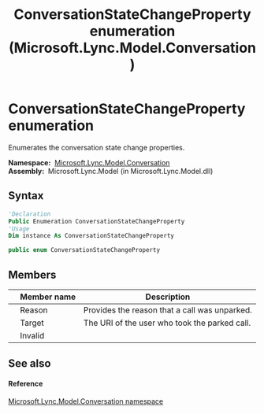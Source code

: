 ﻿---
title: ConversationStateChangeProperty enumeration (Microsoft.Lync.Model.Conversation)
TOCTitle: ConversationStateChangeProperty enumeration
ms:assetid: T:Microsoft.Lync.Model.Conversation.ConversationStateChangeProperty_DI_3_UC_OCS14MrefLyncWPF
ms:mtpsurl: https://msdn.microsoft.com/en-us/library/microsoft.lync.model.conversation.conversationstatechangeproperty_di_3_uc_ocs14mreflyncwpf(v=office.15)
ms:contentKeyID: 48595420
ms.date: 07/28/2014
mtps_version: v=office.15
f1_keywords:
- Microsoft.Lync.Model.Conversation.ConversationStateChangeProperty
- Microsoft.Lync.Model.Conversation.ConversationStateChangeProperty.Invalid
- Microsoft.Lync.Model.Conversation.ConversationStateChangeProperty.Reason
- Microsoft.Lync.Model.Conversation.ConversationStateChangeProperty.Target
dev_langs:
- CSharp
- JScript
- VB
- other
---

# ConversationStateChangeProperty enumeration

Enumerates the conversation state change properties.

**Namespace:**  [Microsoft.Lync.Model.Conversation](microsoft-lync-model-conversation-namespace_2.md)  
**Assembly:**  Microsoft.Lync.Model (in Microsoft.Lync.Model.dll)

## Syntax

``` vb
'Declaration
Public Enumeration ConversationStateChangeProperty
'Usage
Dim instance As ConversationStateChangeProperty
```

``` csharp
public enum ConversationStateChangeProperty
```

## Members

<table>
<thead>
<tr class="header">
<th></th>
<th>Member name</th>
<th>Description</th>
</tr>
</thead>
<tbody>
<tr class="odd">
<td></td>
<td>Reason</td>
<td>Provides the reason that a call was unparked.</td>
</tr>
<tr class="even">
<td></td>
<td>Target</td>
<td>The URI of the user who took the parked call.</td>
</tr>
<tr class="odd">
<td></td>
<td>Invalid</td>
<td></td>
</tr>
</tbody>
</table>


## See also

#### Reference

[Microsoft.Lync.Model.Conversation namespace](microsoft-lync-model-conversation-namespace_2.md)

